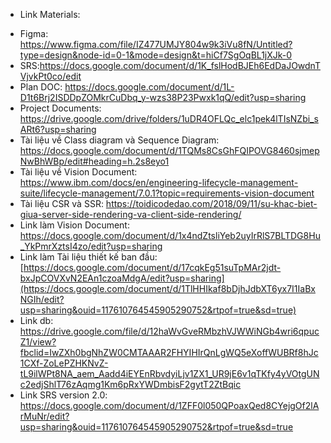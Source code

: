 - Link Materials:
+ Figma: https://www.figma.com/file/IZ477UMJY804w9k3iVu8fN/Untitled?type=design&node-id=0-1&mode=design&t=hiCf7SgOqBL1jXJk-0
+ SRS:https://docs.google.com/document/d/1K_fslHodBJEh6EdDaJOwdnTVjvkPt0co/edit
+ Plan DOC: https://docs.google.com/document/d/1L-D1t6Brj2ISDDpZOMkrCuDbq_y-wzs38P23Pwxk1qQ/edit?usp=sharing
+ Project Documents: https://drive.google.com/drive/folders/1uDR4OFLQc_elc1pek4lTIsNZbi_sARt6?usp=sharing
+ Tài liệu về Class diagram và Sequence Diagram: https://docs.google.com/document/d/1TQMs8CsGhFQIPOVG8460sjmepNwBhWBp/edit#heading=h.2s8eyo1
+ Tài liệu về Vision Document: https://www.ibm.com/docs/en/engineering-lifecycle-management-suite/lifecycle-management/7.0.1?topic=requirements-vision-document
+ Tài liệu CSR và SSR: https://toidicodedao.com/2018/09/11/su-khac-biet-giua-server-side-rendering-va-client-side-rendering/
+ Link làm Vision Document: https://docs.google.com/document/d/1x4ndZtsliYeb2uyIrRlS7BLTDG8Hu_YkPmrXztsI4zo/edit?usp=sharing
+ Link làm Tài liệu thiết kế ban đầu: [https://docs.google.com/document/d/17cqkEg51suTpMAr2jdt-bxJpCOVXvN2EAn1czoaMdgA/edit?usp=sharing](https://docs.google.com/document/d/1TlHHIkaf8bDjhJdbXT6yx7I1IaBxNGIh/edit?usp=sharing&ouid=117610764545905290752&rtpof=true&sd=true)
+ Link db: https://drive.google.com/file/d/12haWvGveRMbzhVJWWiNGb4wri6qpucZ1/view?fbclid=IwZXh0bgNhZW0CMTAAAR2FHYIHIrQnLgWQ5eXoffWUBRf8hJc1CXf-ZoLePZHKNvZ-tL9ilWPt8NA_aem_Aadd4iEYEnRbvdyiLjv1ZX1_UR9jE6v1qTKfy4yVOtgUNc2edjShlT76zAqmg1Km6pRxYWDmbisF2gytT2ZtBqic
+ Link SRS version 2.0: https://docs.google.com/document/d/1ZFF0l050QPoaxQed8CYejgOf2lArMuNr/edit?usp=sharing&ouid=117610764545905290752&rtpof=true&sd=true
